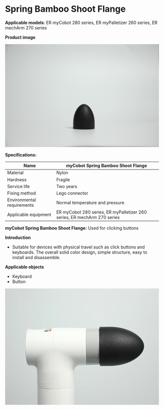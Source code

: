 # Spring Bamboo Shoot Flange

**Applicable models**: ER myCobot 280 series, ER myPalletizer 260 series, ER mechArm 270 series

**Product image**

![pi](../../resources\4-SupportAndService\Accessories\others/b1.jpg)

**Specifications:**

| Name | myCobot Spring Bamboo Shoot Flange |
| ------------ | ------------------------------------------------------------ |
| Material | Nylon |
| Hardness | Fragile |
| Service life | Two years |
| Fixing method | Lego connector |
| Environmental requirements | Normal temperature and pressure |
| Applicable equipment | ER myCobot 280 series, ER myPalletizer 260 series, ER mechArm 270 series |

**myCobot Spring Bamboo Shoot Flange:** Used for clicking buttons

**Introduction**

- Suitable for devices with physical travel such as click buttons and keyboards. The overall solid color design, simple structure, easy to install and disassemble.

**Applicable objects**

- Keyboard
- Button

![pi](../../resources\4-SupportAndService\Accessories\others/b2.png)